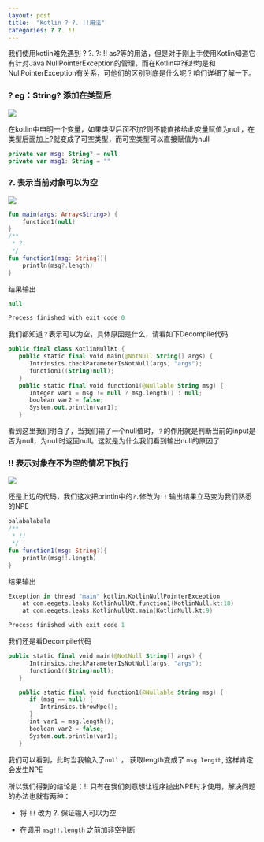 ```yaml
---
layout: post
title:  "Kotlin ? ?. !!用法"
categories: ? ?. !!
---
```

我们使用kotlin难免遇到 ? ?. ?: !! as?等的用法，但是对于刚上手使用Kotlin知道它有针对Java NullPointerException的管理，而在Kotlin中?和!!均是和NullPointerException有关系，可他们的区别到底是什么呢？咱们详细了解一下。

### ?      eg：String? 添加在类型后

![](https://img-blog.csdn.net/20180525110440446?watermark/2/text/aHR0cHM6Ly9ibG9nLmNzZG4ubmV0L2xja2o2ODY=/font/5a6L5L2T/fontsize/400/fill/I0JBQkFCMA==/dissolve/70)

在kotlin中申明一个变量，如果类型后面不加?则不能直接给此变量赋值为null，在类型后面加上?就变成了可空类型，而可空类型可以直接赋值为null

```kotlin
private var msg: String? = null
private var msg1: String = ""
```



### ?.    表示当前对象可以为空

![](https://img-blog.csdn.net/20180525102820532?watermark/2/text/aHR0cHM6Ly9ibG9nLmNzZG4ubmV0L2xja2o2ODY=/font/5a6L5L2T/fontsize/400/fill/I0JBQkFCMA==/dissolve/70)

```kotlin
fun main(args: Array<String>) {
    function1(null)
}
/**
 * ?
 */
fun function1(msg: String?){
    println(msg?.length)
}

```

结果输出

```kotlin
null

Process finished with exit code 0
```

我们都知道```？```表示可以为空，具体原因是什么，请看如下Decompile代码

```kotlin
public final class KotlinNullKt {
   public static final void main(@NotNull String[] args) {
      Intrinsics.checkParameterIsNotNull(args, "args");
      function1((String)null);
   }
   public static final void function1(@Nullable String msg) {
      Integer var1 = msg != null ? msg.length() : null;
      boolean var2 = false;
      System.out.println(var1);
   }
```

看到这里我们明白了，当我们输了一个null值时，```？```的作用就是判断当前的input是否为null，为null时返回null。这就是为什么我们看到输出null的原因了



### !! 表示对象在不为空的情况下执行

![](https://img-blog.csdn.net/2018052510284732?watermark/2/text/aHR0cHM6Ly9ibG9nLmNzZG4ubmV0L2xja2o2ODY=/font/5a6L5L2T/fontsize/400/fill/I0JBQkFCMA==/dissolve/70)

还是上边的代码，我们这次把println中的```?.```修改为```!!``` 输出结果立马变为我们熟悉的NPE

```kotlin
balabalabala
/**
 * !!
 */
fun function1(msg: String?){
    println(msg!!.length)
}
```

结果输出

```kotlin
Exception in thread "main" kotlin.KotlinNullPointerException
	at com.eegets.leaks.KotlinNullKt.function1(KotlinNull.kt:18)
	at com.eegets.leaks.KotlinNullKt.main(KotlinNull.kt:9)

Process finished with exit code 1
```

我们还是看Decompile代码

```kotlin
public static final void main(@NotNull String[] args) {
      Intrinsics.checkParameterIsNotNull(args, "args");
      function1((String)null);
   }

   public static final void function1(@Nullable String msg) {
      if (msg == null) {
         Intrinsics.throwNpe();
      }
      int var1 = msg.length();
      boolean var2 = false;
      System.out.println(var1);
   }
```

我们可以看到，此时当我输入了```null``` ， 获取length变成了 ```msg.length```, 这样肯定会发生NPE

所以我们得到的结论是：!! 只有在我们刻意想让程序抛出NPE时才使用，解决问题的办法也就有两种：

*   将 ```!!``` 改为 ?. 保证输入可以为空

* 在调用 ```msg!!.length``` 之前加非空判断

